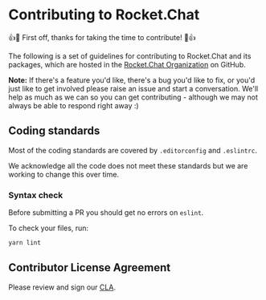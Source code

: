 # Contributing to Rocket.Chat

:+1::tada: First off, thanks for taking the time to contribute! :tada::+1:

The following is a set of guidelines for contributing to Rocket.Chat and its
packages, which are hosted in the [Rocket.Chat Organization] on GitHub.

[Rocket.Chat Organization]: https://github.com/RocketChat

__Note:__ If there's a feature you'd like, there's a bug you'd like to fix, or
you'd just like to get involved please raise an issue and start a conversation.
We'll help as much as we can so you can get contributing - although we may not
always be able to respond right away :)

## Coding standards

Most of the coding standards are covered by `.editorconfig` and `.eslintrc`.

We acknowledge all the code does not meet these standards but we are working to
change this over time.

### Syntax check

Before submitting a PR you should get no errors on `eslint`.

To check your files, run:

```sh
yarn lint
```

## Contributor License Agreement

Please review and sign our [CLA].

[CLA]: https://cla-assistant.io/RocketChat/Rocket.Chat
